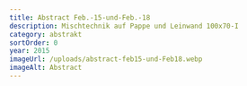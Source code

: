 ```yaml
---
title: Abstract Feb.-15-und-Feb.-18
description: Mischtechnik auf Pappe und Leinwand 100x70-I
category: abstrakt
sortOrder: 0
year: 2015
imageUrl: /uploads/abstract-feb15-und-Feb18.webp
imageAlt: Abstract
---
```

